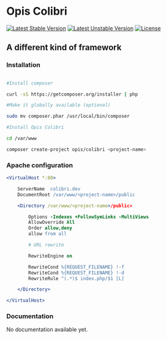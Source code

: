 Opis Colibri
============
[![Latest Stable Version](https://poser.pugx.org/opis/colibri/version.svg)](https://packagist.org/packages/opis/colibri)
[![Latest Unstable Version](https://poser.pugx.org/opis/colibri/v/unstable.svg)](//packagist.org/packages/opis/colibri)
[![License](https://poser.pugx.org/opis/colibri/license.svg)](https://packagist.org/packages/opis/colibri)

A different kind of framework
-------------

### Installation

```bash

#Install composer

curl -sS https://getcomposer.org/installer | php

#Make it globally available (optional)

sudo mv composer.phar /usr/local/bin/composer

#Install Opis Colibri

cd /var/www

composer create-project opis/colibri <project-name>

```

### Apache configuration

```apache
<VirtualHost *:80>

    ServerName  colibri.dev
    DocumentRoot /var/www/<project-name>/public

    <Directory /var/www/<project-name>/public>

        Options -Indexes +FollowSymLinks -MultiViews
        AllowOverride All
        Order allow,deny
        allow from all

        # URL rewrite

        RewriteEngine on

        RewriteCond %{REQUEST_FILENAME} !-f
        RewriteCond %{REQUEST_FILENAME} !-d
        RewriteRule ^(.*)$ index.php/$1 [L]

    </Directory>

</VirtualHost>
```

### Documentation

No documentation available yet.